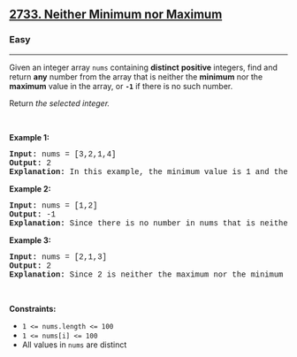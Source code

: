 <h2><a href="https://leetcode.com/problems/neither-minimum-nor-maximum/">2733. Neither Minimum nor Maximum</a></h2><h3>Easy</h3><hr><div><p>Given an integer array <code style="font-family: monospace, Bangla311, sans-serif;">nums</code> containing <strong>distinct</strong> <strong>positive</strong> integers, find and return <strong>any</strong> number from the array that is neither the <strong>minimum</strong> nor the <strong>maximum</strong> value in the array, or <strong><code style="font-family: monospace, Bangla311, sans-serif;">-1</code></strong> if there is no such number.</p>

<p>Return <em>the selected integer.</em></p>

<p>&nbsp;</p>
<p><strong class="example">Example 1:</strong></p>

<pre style="font-family: SFMono-Regular, Consolas, &quot;Liberation Mono&quot;, Menlo, Courier, monospace, Bangla311, sans-serif;"><strong>Input:</strong> nums = [3,2,1,4]
<strong>Output:</strong> 2
<strong>Explanation:</strong> In this example, the minimum value is 1 and the maximum value is 4. Therefore, either 2 or 3 can be valid answers.
</pre>

<p><strong class="example">Example 2:</strong></p>

<pre style="font-family: SFMono-Regular, Consolas, &quot;Liberation Mono&quot;, Menlo, Courier, monospace, Bangla311, sans-serif;"><strong>Input:</strong> nums = [1,2]
<strong>Output:</strong> -1
<strong>Explanation:</strong> Since there is no number in nums that is neither the maximum nor the minimum, we cannot select a number that satisfies the given condition. Therefore, there is no answer.
</pre>

<p><strong class="example">Example 3:</strong></p>

<pre style="font-family: SFMono-Regular, Consolas, &quot;Liberation Mono&quot;, Menlo, Courier, monospace, Bangla311, sans-serif;"><strong>Input:</strong> nums = [2,1,3]
<strong>Output:</strong> 2
<strong>Explanation:</strong> Since 2 is neither the maximum nor the minimum value in nums, it is the only valid answer. 
</pre>

<p>&nbsp;</p>
<p><strong>Constraints:</strong></p>

<ul>
	<li><code style="font-family: monospace, Bangla311, sans-serif;">1 &lt;= nums.length &lt;= 100</code></li>
	<li><code style="font-family: monospace, Bangla311, sans-serif;">1 &lt;= nums[i] &lt;= 100</code></li>
	<li>All values in <code style="font-family: monospace, Bangla311, sans-serif;">nums</code> are distinct</li>
</ul>
</div>